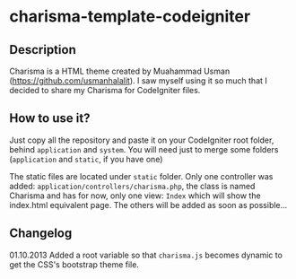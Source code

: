 charisma-template-codeigniter
=====

Description
----

Charisma is a HTML theme created by Muahammad Usman (https://github.com/usmanhalalit). I saw myself using it so much that I decided to share my Charisma for CodeIgniter files.

How to use it?
----
Just copy all the repository and paste it on your CodeIgniter root folder, behind `application` and `system`.
You will need just to merge some folders (`application` and `static`, if you have one)
  
The static files are located under `static` folder.
Only one controller was added: `application/controllers/charisma.php`, the class is named Charisma and has for now, only one view: `Index` which will show the index.html equivalent page.
The others will be added as soon as possible...
  
  
  
Changelog
----
01.10.2013	Added a root variable so that `charisma.js` becomes dynamic to get the CSS's bootstrap theme file.  